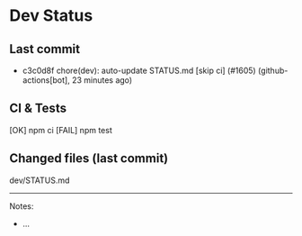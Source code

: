 # Dev Status

## Last commit
- c3c0d8f chore(dev): auto-update STATUS.md [skip ci] (#1605) (github-actions[bot], 23 minutes ago)
## CI & Tests
[OK] npm ci
[FAIL] npm test

## Changed files (last commit)
dev/STATUS.md

---
Notes:
- ...
